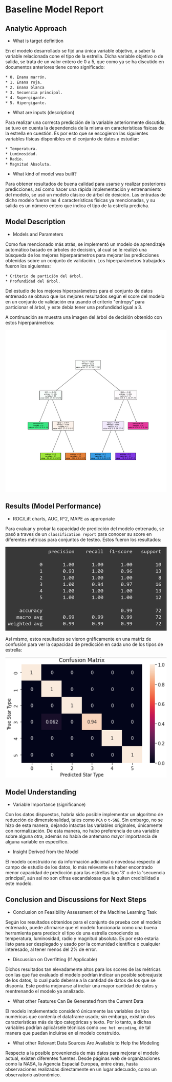 # Baseline Model Report

## Analytic Approach
* What is target definition

En el modelo desarrollado se fijó una única variable objetivo, a saber la variable relacionada cone el tipo de la estrella. Dicha variable objetivo o de salida, se trata de un valor entero de 0 a 5, que como ya se ha discutido en documentos anteriores tiene como significado:

	* 0. Enana marrón.
	* 1. Enana roja.
	* 2. Enana blanca
	* 3. Secuencia principal.
	* 4. Supergigante.
	* 5. Hipergigante.

* What are inputs (description)

Para realizar una correcta predicción de la variable anteriormente discutida, se tuvo en cuenta la dependencia de la misma en características físicas de la estrella en cuestión. Es por esto que se escogieron las siguientes variables físicas disponibles en el conjunto de datos a estudiar:

	* Temperatura.
	* Luminosidad.
	* Radio.
	* Magnitud Absoluta.

* What kind of model was built?

Para obtener resultados de buena calidad para usarse y realizar posteriores predicciones, así como hacer una rápida implementación y entrenamiento del modelo, se usó un modelo clásico de árbol de desición. Las entradas de dicho modelo fueron las 4 características físicas ya mencionadas, y su salida es un número entero que indica el tipo de la estrella predicha.

## Model Description

* Models and Parameters

Como fue mencionado más atrás, se implementó un modelo de aprendizaje automático basado en árboles de decisión, al cual se le realizó una búsqueda de los mejores hiperparámetros para mejorar las predicciones obtenidas sobre un conjunto de validación. Los hiperparámetros trabajados fueron los siguientes:

	* Criterio de partición del árbol.
	* Profundidad del árbol.
  	
Del estudio de los mejores hiperparámetros para el conjunto de datos entrenado se obtuvo que los mejores resultados según el score del modelo en un conjunto de validación era usando el criterio "entropy" para particionar el árbol, y este debía tener una profundidad igual a 3.

A continuación se muestra una imagen del árbol de decisión obtenido con estos hiperparámetros:

![alt text](images/tree.png)

## Results (Model Performance)

* ROC/Lift charts, AUC, R^2, MAPE as appropriate

Para evaluar y probar la capacidad de predicción del modelo entrenado, se pasó a traves de un `classification report` para conocer su score en diferentes métricas para conjuntos de testeo. Estos fueron los resultados:

![alt text](images/report.png)

Así mismo, estos resultados se vieron gráficamente en una matriz de confusión para ver la capacidad de predicción en cada uno de los tipos de estrella:

![alt text](images/confusion.png)

## Model Understanding

* Variable Importance (significance)

Con los datos dispuestos, habría sido posible implementar un algoritmo de reducción de dimensionalidad, tales como `PCA` o `t-SNE`. Sin embargo, no se hizo de esta manera, dejando intactas las variables originales, únicamente con normalización. De esta manera, no hubo preferencia de una variable sobre alguna otra, además no había de antemano mayor importancia de alguna variable en específico.

* Insight Derived from the Model

El modelo construido no da información adicional o novedosa respecto al campo de estudio de los datos, lo más relevante es haber encontrado menor capacidad de predicción para las estrellas tipo '3' o de la 'secuencia principal', aún así no son cifras escandalosas que le quiten credibilidad a este modelo.

## Conclusion and Discussions for Next Steps

* Conclusion on Feasibility Assessment of the Machine Learning Task

Según los resultados obtenidos para el conjunto de prueba con el modelo entrenado, puede afirmarse que el modelo funcionaría como una buena herramienta para predecir el tipo de una estrella conociendo su temperatura, luminosidad, radio y magnitud absoluta. Es por esto estaría listo para ser desplegado y usado por la comunidad científica o cualquier interesado, al tener menos del 2% de error.

* Discussion on Overfitting (If Applicable)

Dichos resultados tan elevadamente altos para los scores de las métricas con las que fue evaluado el modelo podrían indicar un posible sobreajuste de los datos, lo cual pudo deberse a la cantidad de datos de los que se disponía. Este podría mejorarse al incluir una mayor cantidad de datos y reentrenando el modelo ya analizado.

* What other Features Can Be Generated from the Current Data

El modelo implementado consideró únicamente las variables de tipo numéricas que contenía el dataframe usado; sin embargo, existían dos características más de tipo categóricas y texto. Por lo tanto, a dichas variables podrían aplicársele técnicas como `one hot encoding`, de tal manera que puedan incluirse en el modelo construido.

* What other Relevant Data Sources Are Available to Help the Modeling

Respecto a la posible proveniencia de más datos para mejorar el modelo actual, existen diferentes fuentes. Desde páginas web de organizaciones como la NASA, la Agencia Espacial Europea, entre otras, hasta observaciones realizadas directamente en un lugar adecuado, como un observatorio astronómico.